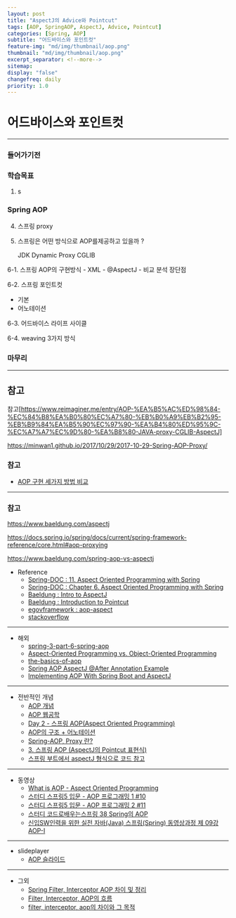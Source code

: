 ```yaml
---
layout: post
title: "AspectJ의 Advice와 Pointcut"
tags: [AOP, SpringAOP, AspectJ, Advice, Pointcut]
categories: [Spring, AOP]
subtitle: "어드바이스와 포인트컷"
feature-img: "md/img/thumbnail/aop.png"
thumbnail: "md/img/thumbnail/aop.png"
excerpt_separator: <!--more-->
sitemap:
display: "false"
changefreq: daily
priority: 1.0
---
```


<!--more-->

# 어드바이스와 포인트컷

---

### 들어가기전


### 학습목표

1. s

### Spring AOP

4. 스프링 proxy


6. 스프링은 어떤 방식으로 AOP를제공하고 있을까 ?

   JDK Dynamic Proxy
   CGLIB



6-1. 스프링 AOP의 구현방식
    - XML
    - @AspectJ
    - 비교 분석 장단점



6-2. 스프링 포인트컷
   - 기본
   - 어노테이션

6-3. 어드바이스 라이프 사이클


6-4. weaving 3가지 방식


### 마무리


---

## 참고



참고[https://www.reimaginer.me/entry/AOP-%EA%B5%AC%ED%98%84-%EC%84%B8%EA%B0%80%EC%A7%80-%EB%B0%A9%EB%B2%95-%EB%B9%84%EA%B5%90%EC%97%90-%EA%B4%80%ED%95%9C-%EC%A7%A7%EC%9D%80-%EA%B8%80-JAVA-proxy-CGLIB-AspectJ]

https://minwan1.github.io/2017/10/29/2017-10-29-Spring-AOP-Proxy/


### 참고

- [AOP 구현 세가지 방법 비교](https://www.reimaginer.me/entry/AOP-%EA%B5%AC%ED%98%84-%EC%84%B8%EA%B0%80%EC%A7%80-%EB%B0%A9%EB%B2%95-%EB%B9%84%EA%B5%90%EC%97%90-%EA%B4%80%ED%95%9C-%EC%A7%A7%EC%9D%80-%EA%B8%80-JAVA-proxy-CGLIB-AspectJ)

---

### 참고

https://www.baeldung.com/aspectj

https://docs.spring.io/spring/docs/current/spring-framework-reference/core.html#aop-proxying

https://www.baeldung.com/spring-aop-vs-aspectj


- Reference
  - [Spring-DOC : 11. Aspect Oriented Programming with Spring](https://docs.spring.io/spring/docs/4.3.15.RELEASE/spring-framework-reference/html/aop.html)
  - [Spring-DOC : Chapter 6. Aspect Oriented Programming with Spring](https://docs.spring.io/spring/docs/2.0.x/reference/aop.html)
  - [Baeldung : Intro to AspectJ](https://www.baeldung.com/aspectj)
  - [Baeldung : Introduction to Pointcut](https://www.baeldung.com/spring-aop-Pointcut-tutorial)
  - [egovframework : aop-aspect](http://www.egovframe.go.kr/wiki/doku.php?id=egovframework:rte:fdl:aop:aspectj)
  - [stackoverflow](https://stackoverflow.com/questions/29650355/why-in-spring-aop-the-object-are-wrapped-into-a-jdk-proxy-that-implements-interf)
---

- 해외
  - [spring-3-part-6-spring-aop](http://ojitha.blogspot.com/2013/03/spring-3-part-6-spring-aop.html)
  - [Aspect-Oriented Programming vs. Object-Oriented Programming](https://study.com/academy/lesson/aspect-oriented-programming-vs-object-oriented-programming.html)
  - [the-basics-of-aop](https://blog.jayway.com/2015/09/07/the-basics-of-aop/)
  - [Spring AOP AspectJ @After Annotation Example](https://howtodoinjava.com/spring-aop/aspectj-after-annotation-example/)
  - [Implementing AOP With Spring Boot and AspectJ](https://dzone.com/articles/implementing-aop-with-spring-boot-and-aspectj)

---

- 전반적인 개념
  - [AOP 개념](https://devjms.tistory.com/70)
  - [AOP 웹공학](http://www.jidum.com/jidums/view.do?jidumId=312)
  - [Day 2 - 스프링 AOP(Aspect Oriented Programming)](http://closer27.github.io/backend/2017/08/03/spring-aop/)
  - [AOP의 구조 + 어노테이션](https://hunit.tistory.com/188)
  - [Spring-AOP, Proxy 란?](https://minwan1.github.io/2017/10/29/2017-10-29-Spring-AOP-Proxy/)
  - [3. 스프링 AOP (AspectJ의 Pointcut 표현식) ](http://blog.naver.com/PostView.nhn?blogId=chocolleto&logNo=30086024618&categoryNo=29&viewDate=&currentPage=1&listtype=0)
  - [스프링 부트에서 aspectJ 형식으로 코드 참고](http://jsonobject.tistory.com/247)

---

- 동영상
  - [What is AOP - Aspect Oriented Programming](https://www.youtube.com/watch?v=DuFPj8MlAVo&index=8&list=WL&t=0s)
  - [스터디 스프링5 입문 - AOP 프로그래밍 1 #10](https://www.youtube.com/watch?v=wrHTMsKrKkA&index=6&list=WL&t=0s)
  - [스터디 스프링5 입문 - AOP 프로그래밍 2 #11](https://www.youtube.com/watch?v=9Gdv6fhhaB0&index=5&list=WL&t=0s)
  - [스터디 코드로배우는스프링 38 Spring의 AOP](https://www.youtube.com/watch?v=4-JcM7y1M_8&index=7&list=WL&t=0s)
  - [신입SW인력을 위한 실전 자바(Java) 스프링(Spring) 동영상과정 제 09강 AOP-I](https://www.youtube.com/watch?v=2F8K9BLgvjE&index=9&list=WL&t=0s)

---

- slideplayer
  - [AOP 슬라이드](https://slideplayer.com/slide/9380068/)

---

- 그외
  - [Spring Filter, Interceptor AOP 차이 및 정리 ](http://goddaehee.tistory.com/154)
  - [Filter, Interceptor, AOP의 흐름](https://doublesprogramming.tistory.com/133)
  - [filter, interceptor, aop의 차이와 그 목적](http://hayunstudy.tistory.com/53)
